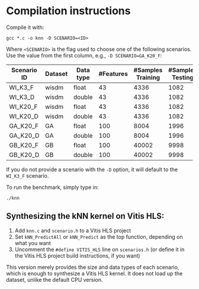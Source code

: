 # Compilation instructions

Compile it with:

```
gcc *.c -o knn -D SCENARIO=<ID>
```

Where `<SCENARIO>` is the flag used to choose one of the following scenarios. Use the value from the first column, e.g., `-D SCENARIO=GA_K20_F`:

| Scenario ID | Dataset | Data type | #Features | #Samples Training | #Samples Testing | K   | Accuracy |
| ----------- | ------- | --------- | --------- | ----------------- | ---------------- | --- | -------- |
| WI_K3_F     | wisdm   | float     | 43        | 4336              | 1082             | 3   | 68.02%   |
| WI_K3_D     | wisdm   | double    | 43        | 4336              | 1082             | 3   | 68.02%   |
| WI_K20_F    | wisdm   | float     | 43        | 4336              | 1082             | 20  | 68.76%   |
| WI_K20_D    | wisdm   | double    | 43        | 4336              | 1082             | 20  | 68.76%   |
| GA_K20_F    | GA      | float     | 100       | 8004              | 1996             | 20  | 50.50%   |
| GA_K20_D    | GA      | double    | 100       | 8004              | 1996             | 20  | 50.50%   |
| GB_K20_F    | GB      | float     | 100       | 40002             | 9998             | 20  | 51.17%   |
| GB_K20_D    | GB      | double    | 100       | 40002             | 9998             | 20  | 51.17%   |

If you do not provide a scenario with the `-D` option, it will default to the `WI_K3_F` scenario.

To run the benchmark, simply type in:

```
./knn
```

## Synthesizing the kNN kernel on Vitis HLS:

1. Add `knn.c` and `scenario.h` to a Vitis HLS project
2. Set `kNN_PredictAll` or `kNN_Predict` as the top function, depending on what you want
3. Uncomment the `#define VITIS_HLS` line on `scenarios.h` (or define it in the Vitis HLS project build instructions, if you want)

This version merely provides the size and data types of each scenario, which is enough to synthesize a Vitis HLS kernel. It does not load up the dataset, unlike the default CPU version.
